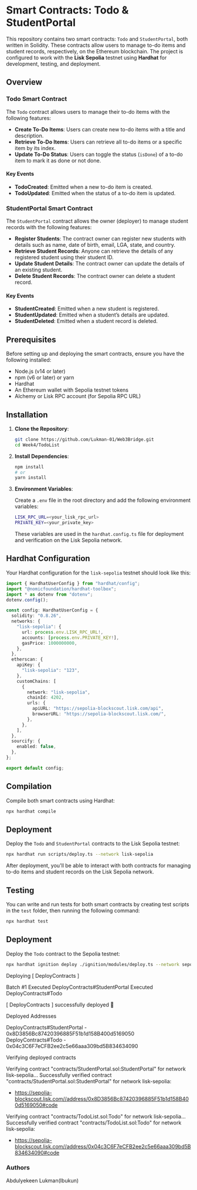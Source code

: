 # Smart Contracts: Todo & StudentPortal

This repository contains two smart contracts: `Todo` and `StudentPortal`, both written in Solidity. These contracts allow users to manage to-do items and student records, respectively, on the Ethereum blockchain. The project is configured to work with the **Lisk Sepolia** testnet using **Hardhat** for development, testing, and deployment.

## Overview

### Todo Smart Contract

The `Todo` contract allows users to manage their to-do items with the following features:

- **Create To-Do Items**: Users can create new to-do items with a title and description.
- **Retrieve To-Do Items**: Users can retrieve all to-do items or a specific item by its index.
- **Update To-Do Status**: Users can toggle the status (`isDone`) of a to-do item to mark it as done or not done.

#### Key Events

- **TodoCreated**: Emitted when a new to-do item is created.
- **TodoUpdated**: Emitted when the status of a to-do item is updated.

### StudentPortal Smart Contract

The `StudentPortal` contract allows the owner (deployer) to manage student records with the following features:

- **Register Students**: The contract owner can register new students with details such as name, date of birth, email, LGA, state, and country.
- **Retrieve Student Records**: Anyone can retrieve the details of any registered student using their student ID.
- **Update Student Details**: The contract owner can update the details of an existing student.
- **Delete Student Records**: The contract owner can delete a student record.

#### Key Events

- **StudentCreated**: Emitted when a new student is registered.
- **StudentUpdated**: Emitted when a student’s details are updated.
- **StudentDeleted**: Emitted when a student record is deleted.

## Prerequisites

Before setting up and deploying the smart contracts, ensure you have the following installed:

- Node.js (v14 or later)
- npm (v6 or later) or yarn
- Hardhat
- An Ethereum wallet with Sepolia testnet tokens
- Alchemy or Lisk RPC account (for Sepolia RPC URL)

## Installation

1. **Clone the Repository**:

   ```bash
   git clone https://github.com/Lukman-01/Web3Bridge.git
   cd Week4/TodoList
   ```

2. **Install Dependencies**:

   ```bash
   npm install
   # or
   yarn install
   ```

3. **Environment Variables**:

   Create a `.env` file in the root directory and add the following environment variables:

   ```bash
   LISK_RPC_URL=<your_lisk_rpc_url>
   PRIVATE_KEY=<your_private_key>
   ```

   These variables are used in the `hardhat.config.ts` file for deployment and verification on the Lisk Sepolia network.

## Hardhat Configuration

Your Hardhat configuration for the `lisk-sepolia` testnet should look like this:

```typescript
import { HardhatUserConfig } from "hardhat/config";
import "@nomicfoundation/hardhat-toolbox";
import * as dotenv from "dotenv";
dotenv.config();

const config: HardhatUserConfig = {
  solidity: "0.8.26",
  networks: {
    "lisk-sepolia": {
      url: process.env.LISK_RPC_URL!,
      accounts: [process.env.PRIVATE_KEY!],
      gasPrice: 1000000000,
    },
  },
  etherscan: {
    apiKey: {
      "lisk-sepolia": "123",
    },
    customChains: [
      {
        network: "lisk-sepolia",
        chainId: 4202,
        urls: {
          apiURL: "https://sepolia-blockscout.lisk.com/api",
          browserURL: "https://sepolia-blockscout.lisk.com/",
        },
      },
    ],
  },
  sourcify: {
    enabled: false,
  },
};

export default config;
```

## Compilation

Compile both smart contracts using Hardhat:

```bash
npx hardhat compile
```

## Deployment

Deploy the `Todo` and `StudentPortal` contracts to the Lisk Sepolia testnet:

```bash
npx hardhat run scripts/deploy.ts --network lisk-sepolia
```

After deployment, you'll be able to interact with both contracts for managing to-do items and student records on the Lisk Sepolia network.

## Testing

You can write and run tests for both smart contracts by creating test scripts in the `test` folder, then running the following command:

```bash
npx hardhat test
```

## Deployment

Deploy the `Todo` contract to the Sepolia testnet:

```bash
npx hardhat ignition deploy ./ignition/modules/deploy.ts --network sepolia
```


Deploying [ DeployContracts ]

Batch #1
  Executed DeployContracts#StudentPortal
  Executed DeployContracts#Todo

[ DeployContracts ] successfully deployed 🚀

Deployed Addresses

DeployContracts#StudentPortal - 0x8D3856Bc87420396885F51b1d158B400d5169050
DeployContracts#Todo - 0x04c3C6F7eCFB2ee2c5e66aaa309bd5B834634090

Verifying deployed contracts

Verifying contract "contracts/StudentPortal.sol:StudentPortal" for network lisk-sepolia...
Successfully verified contract "contracts/StudentPortal.sol:StudentPortal" for network lisk-sepolia:
  - https://sepolia-blockscout.lisk.com//address/0x8D3856Bc87420396885F51b1d158B400d5169050#code

Verifying contract "contracts/TodoList.sol:Todo" for network lisk-sepolia...
Successfully verified contract "contracts/TodoList.sol:Todo" for network lisk-sepolia:
  - https://sepolia-blockscout.lisk.com//address/0x04c3C6F7eCFB2ee2c5e66aaa309bd5B834634090#code 


### Authors

Abdulyekeen Lukman(Ibukun)
